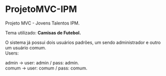 # ProjetoMVC-IPM
Projeto MVC - Jovens Talentos IPM.

Tema utilizado: <b>Camisas de Futebol.</b>

O sistema já possui dois usuários padrões, um sendo administrador e outro um usuário comum.<br>
Users:

admin -> user: admin / pass: admin.<br>
comum -> user: comum / pass: comum.
